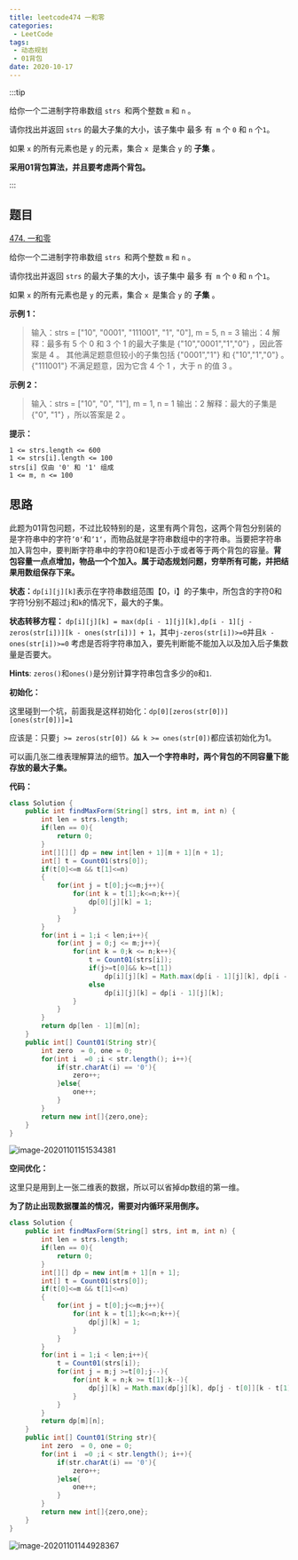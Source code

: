 ```yaml
---
title: leetcode474 一和零
categories:
 - LeetCode
tags:
 - 动态规划
 - 01背包
date: 2020-10-17
---
```

:::tip

给你一个二进制字符串数组 `strs `和两个整数 `m` 和 `n` 。

请你找出并返回 `strs` 的最大子集的大小，该子集中 最多 有` m` 个 `0` 和 `n` 个` 1 `。

如果 `x` 的所有元素也是 `y` 的元素，集合 `x `是集合 `y` 的 **子集** 。

**采用01背包算法，并且要考虑两个背包。**

:::



<!-- more -->



## 题目

[474. 一和零](https://leetcode-cn.com/problems/ones-and-zeroes/)

给你一个二进制字符串数组 `strs `和两个整数 `m` 和 `n` 。

请你找出并返回 `strs` 的最大子集的大小，该子集中 最多 有` m` 个 `0` 和 `n` 个` 1 `。

如果 `x` 的所有元素也是 `y` 的元素，集合 `x `是集合 `y` 的 **子集** 。

 

**示例 1：**

> 输入：strs = ["10", "0001", "111001", "1", "0"], m = 5, n = 3
> 输出：4
> 解释：最多有 5 个 0 和 3 个 1 的最大子集是 {"10","0001","1","0"} ，因此答案是 4 。
> 其他满足题意但较小的子集包括 {"0001","1"} 和 {"10","1","0"} 。{"111001"} 不满足题意，因为它含 4 个 1 ，大于 n 的值 3 。

**示例 2：**

> 输入：strs = ["10", "0", "1"], m = 1, n = 1
> 输出：2
> 解释：最大的子集是 {"0", "1"} ，所以答案是 2 。

 

**提示：**

    1 <= strs.length <= 600
    1 <= strs[i].length <= 100
    strs[i] 仅由 '0' 和 '1' 组成
    1 <= m, n <= 100

## 思路

此题为01背包问题，不过比较特别的是，这里有两个背包，这两个背包分别装的是字符串中的字符`’0‘`和`’1‘`，而物品就是字符串数组中的字符串。当要把字符串加入背包中，要判断字符串中的字符0和1是否小于或者等于两个背包的容量。**背包容量一点点增加，物品一个个加入。属于动态规划问题，穷举所有可能，并把结果用数组保存下来。**

**状态：**`dp[i][j][k]`表示在字符串数组范围【0，i】的子集中，所包含的字符0和字符1分别不超过`j`和`k`的情况下，最大的子集。

**状态转移方程：** `dp[i][j][k] = max(dp[i - 1][j][k],dp[i - 1][j - zeros(str[i])][k - ones(str[i])] + 1`，其中`j-zeros(str[i])>=0`并且`k - ones(str[i])>=0` 考虑是否将字符串加入，要先判断能不能加入以及加入后子集数量是否要大。

**Hints**: `zeros()`和`ones()`是分别计算字符串包含多少的`0`和`1`.

**初始化：**

这里碰到一个坑，前面我是这样初始化：`dp[0][zeros(str[0])][ones(str[0])]=1`

应该是：只要`j >= zeros(str[0]) && k >= ones(str[0])`都应该初始化为1。

可以画几张二维表理解算法的细节。**加入一个字符串时，两个背包的不同容量下能存放的最大子集。**

**代码：**

```java
class Solution {
    public int findMaxForm(String[] strs, int m, int n) {
        int len = strs.length;
        if(len == 0){
            return 0;
        }
        int[][][] dp = new int[len + 1][m + 1][n + 1];
        int[] t = Count01(strs[0]);
        if(t[0]<=m && t[1]<=n)
        {
            for(int j = t[0];j<=m;j++){
                for(int k = t[1];k<=n;k++){
                    dp[0][j][k] = 1;
                }
            }
        }
        for(int i = 1;i < len;i++){
            for(int j = 0;j <= m;j++){
                for(int k = 0;k <= n;k++){
                    t = Count01(strs[i]);
                    if(j>=t[0]&& k>=t[1])
                        dp[i][j][k] = Math.max(dp[i - 1][j][k], dp[i - 1][j - t[0]][k - t[1]] + 1);
                    else
                        dp[i][j][k] = dp[i - 1][j][k];
                }
            }
        }
        return dp[len - 1][m][n];
    }
    public int[] Count01(String str){
        int zero  = 0, one = 0;
        for(int i  =0 ;i < str.length(); i++){
            if(str.charAt(i) == '0'){
                zero++;
            }else{
                one++;
            }
        }
        return new int[]{zero,one};
    }
}
```

![image-20201101151534381](https://i.loli.net/2020/11/01/mCZfo7yKQpGaknS.png)

**空间优化：**



这里只是用到上一张二维表的数据，所以可以省掉dp数组的第一维。

**为了防止出现数据覆盖的情况，需要对内循环采用倒序。**

```java
class Solution {
    public int findMaxForm(String[] strs, int m, int n) {
        int len = strs.length;
        if(len == 0){
            return 0;
        }
        int[][] dp = new int[m + 1][n + 1];
        int[] t = Count01(strs[0]);
        if(t[0]<=m && t[1]<=n)
        {
            for(int j = t[0];j<=m;j++){
                for(int k = t[1];k<=n;k++){
                    dp[j][k] = 1;
                }
            }
        }
        for(int i = 1;i < len;i++){
            t = Count01(strs[i]);
            for(int j = m;j >=t[0];j--){
                for(int k = n;k >= t[1];k--){
                    dp[j][k] = Math.max(dp[j][k], dp[j - t[0]][k - t[1]] + 1);
                }
            }
        }
        return dp[m][n];
    }
    public int[] Count01(String str){
        int zero  = 0, one = 0;
        for(int i  =0 ;i < str.length(); i++){
            if(str.charAt(i) == '0'){
                zero++;
            }else{
                one++;
            }
        }
        return new int[]{zero,one};
    }
}
```



![image-20201101144928367](https://i.loli.net/2020/11/01/COPqp2uAYbdIWiE.png)

